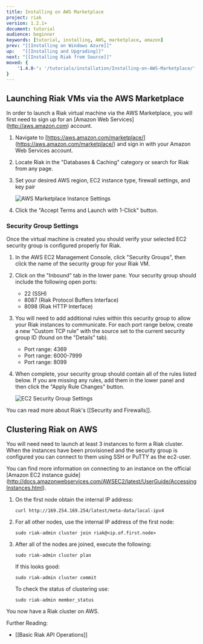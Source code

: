 ```yaml
---
title: Installing on AWS Marketplace
project: riak
version: 1.2.1+
document: tutorial
audience: beginner
keywords: [tutorial, installing, AWS, marketplace, amazon]
prev: "[[Installing on Windows Azure]]"
up:   "[[Installing and Upgrading]]"
next: "[[Installing Riak from Source]]"
moved: {
    '1.4.0-': '/tutorials/installation/Installing-on-AWS-Marketplace/'
}
---
```


## Launching Riak VMs via the AWS Marketplace

In order to launch a Riak virtual machine via the AWS Marketplace, you will first need to sign up for an [Amazon Web Services] (http://aws.amazon.com) account.

1. Navigate to [https://aws.amazon.com/marketplace/] (https://aws.amazon.com/marketplace/) and sign in with your Amazon Web Services account.

2. Locate Riak in the "Databases & Caching" category or search for Riak from any page.

3. Set your desired AWS region, EC2 instance type, firewall settings, and key pair

    ![AWS Marketplace Instance Settings](/images/aws-marketplace-settings.png)

4. Click the "Accept Terms and Launch with 1-Click" button.

### Security Group Settings

Once the virtual machine is created you should verify your selected EC2 security group is configured properly for Riak.

1. In the AWS EC2 Management Console, click "Security Groups", then click the name of the security group for your Riak VM.

2. Click on the "Inbound" tab in the lower pane.  Your security group should include the following open ports:
    - 22 (SSH)
    - 8087 (Riak Protocol Buffers Interface)
    - 8098 (Riak HTTP Interface)

3. You will need to add additional rules within this security group to allow your Riak instances to communicate.  For each port range below, create a new "Custom TCP rule" with the source set to the current security group ID (found on the "Details" tab).
    - Port range: 4369
    - Port range: 6000-7999
    - Port range: 8099

4. When complete, your security group should contain all of the rules listed below.  If you are missing any rules, add them in the lower panel and then click the "Apply Rule Changes" button.

    ![EC2 Security Group Settings](/images/aws-marketplace-security-group.png)

You can read more about Riak's [[Security and Firewalls]].

## Clustering Riak on AWS

You will need need to launch at least 3 instances to form a Riak cluster.  When the instances have been provisioned and the security group is configured you can connect to them using SSH or PuTTY as the ec2-user.

 You can find more information on connecting to an instance on the official [Amazon EC2 instance guide] (http://docs.amazonwebservices.com/AWSEC2/latest/UserGuide/AccessingInstances.html).

1. On the first node obtain the internal IP address:

    ```text
    curl http://169.254.169.254/latest/meta-data/local-ipv4
    ```

2. For all other nodes, use the internal IP address of the first node:

    ```text
    sudo riak-admin cluster join riak@<ip.of.first.node>
    ```

3. After all of the nodes are joined, execute the following:

    ```text
    sudo riak-admin cluster plan
    ```

    If this looks good:

    ```text
    sudo riak-admin cluster commit
    ```

    To check the status of clustering use:

    ```text
    sudo riak-admin member_status
    ```

You now have a Riak cluster on AWS.

Further Reading:

- [[Basic Riak API Operations]]
